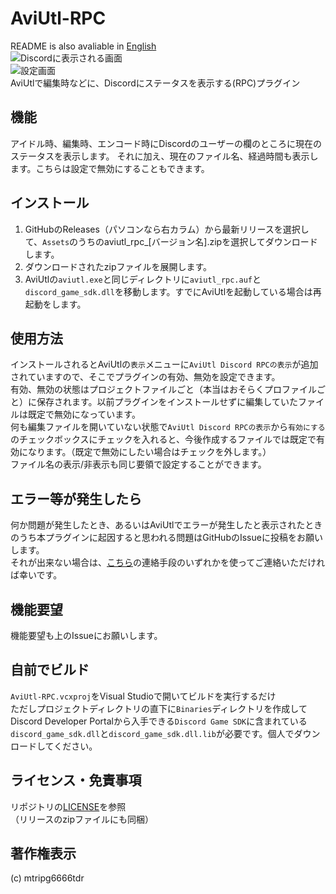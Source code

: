 # AviUtl-RPC 
README is also avaliable in [English](docs/README.en.md)  
![Discordに表示される画面](https://www.usamyon.moe/assets/AviUtl-RPC.png)  
![設定画面](https://user-images.githubusercontent.com/56076195/148711806-cb1e30c2-f12c-46a1-a035-78ae4891bb48.png)  
AviUtlで編集時などに、Discordにステータスを表示する(RPC)プラグイン

## 機能
アイドル時、編集時、エンコード時にDiscordのユーザーの欄のところに現在のステータスを表示します。
それに加え、現在のファイル名、経過時間も表示します。こちらは設定で無効にすることもできます。

## インストール
1. GitHubのReleases（パソコンなら右カラム）から最新リリースを選択して、`Assets`のうちのaviutl_rpc_[バージョン名].zipを選択してダウンロードします。  
2. ダウンロードされたzipファイルを展開します。  
3. AviUtlの`aviutl.exe`と同じディレクトリに`aviutl_rpc.auf`と`discord_game_sdk.dll`を移動します。すでにAviUtlを起動している場合は再起動をします。  

## 使用方法
インストールされるとAviUtlの`表示`メニューに`AviUtl Discord RPCの表示`が追加されていますので、そこでプラグインの有効、無効を設定できます。  
有効、無効の状態はプロジェクトファイルごと（本当はおそらくプロファイルごと）に保存されます。以前プラグインをインストールせずに編集していたファイルは既定で無効になっています。  
何も編集ファイルを開いていない状態で`AviUtl Discord RPCの表示`から`有効にする`のチェックボックスにチェックを入れると、今後作成するファイルでは既定で有効になります。（既定で無効にしたい場合はチェックを外します。）  
ファイル名の表示/非表示も同じ要領で設定することができます。

## エラー等が発生したら
何か問題が発生したとき、あるいはAviUtlでエラーが発生したと表示されたときのうち本プラグインに起因すると思われる問題はGitHubのIssueに投稿をお願いします。  
それが出来ない場合は、[こちら](http://me.scrpg.tyanoyu.net)の連絡手段のいずれかを使ってご連絡いただければ幸いです。

## 機能要望
機能要望も上のIssueにお願いします。

## 自前でビルド
`AviUtl-RPC.vcxproj`をVisual Studioで開いてビルドを実行するだけ  
ただしプロジェクトディレクトリの直下に`Binaries`ディレクトリを作成してDiscord Developer Portalから入手できる`Discord Game SDK`に含まれている`discord_game_sdk.dll`と`discord_game_sdk.dll.lib`が必要です。個人でダウンロードしてください。

## ライセンス・免責事項
リポジトリの[LICENSE](LICENSE)を参照  
（リリースのzipファイルにも同梱）

## 著作権表示
(c) mtripg6666tdr
